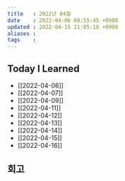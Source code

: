 ```yaml
---
title   : 2022년 04월 
date    : 2022-04-06 08:55:45 +0900
updated : 2022-04-15 21:05:18 +0900
aliases : 
tags    : 
---
```

## Today I Learned
- [[2022-04-06]]
- [[2022-04-07]]
- [[2022-04-09]]
- [[2022-04-11]]
- [[2022-04-12]]
- [[2022-04-13]]
- [[2022-04-14]]
- [[2022-04-15]]
- [[2022-04-16]]

## 회고
